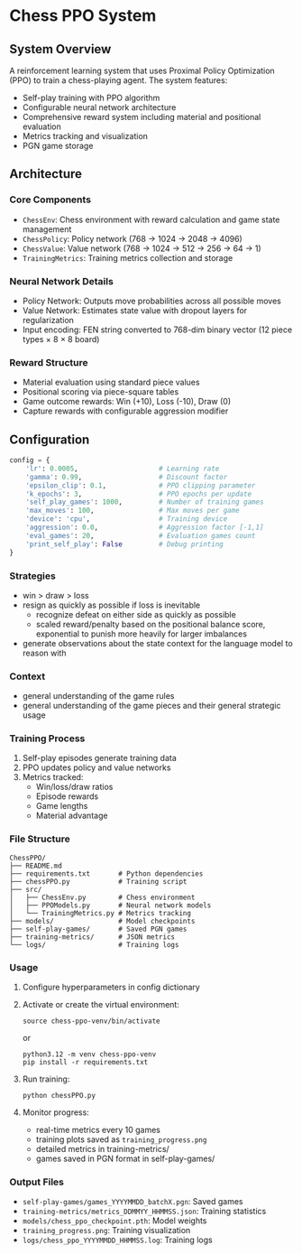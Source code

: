 # Chess PPO System

## System Overview
A reinforcement learning system that uses Proximal Policy Optimization (PPO) to train a chess-playing agent. The system features:

- Self-play training with PPO algorithm
- Configurable neural network architecture
- Comprehensive reward system including material and positional evaluation
- Metrics tracking and visualization
- PGN game storage

## Architecture

### Core Components
- `ChessEnv`: Chess environment with reward calculation and game state management
- `ChessPolicy`: Policy network (768 -> 1024 -> 2048 -> 4096)
- `ChessValue`: Value network (768 -> 1024 -> 512 -> 256 -> 64 -> 1)
- `TrainingMetrics`: Training metrics collection and storage

### Neural Network Details
- Policy Network: Outputs move probabilities across all possible moves
- Value Network: Estimates state value with dropout layers for regularization
- Input encoding: FEN string converted to 768-dim binary vector (12 piece types × 8 × 8 board)

### Reward Structure
- Material evaluation using standard piece values
- Positional scoring via piece-square tables
- Game outcome rewards: Win (+10), Loss (-10), Draw (0)
- Capture rewards with configurable aggression modifier

## Configuration

```python
config = {
    'lr': 0.0005,                    # Learning rate
    'gamma': 0.99,                   # Discount factor
    'epsilon_clip': 0.1,             # PPO clipping parameter
    'k_epochs': 3,                   # PPO epochs per update
    'self_play_games': 1000,         # Number of training games
    'max_moves': 100,                # Max moves per game
    'device': 'cpu',                 # Training device
    'aggression': 0.0,               # Aggression factor [-1,1]
    'eval_games': 20,                # Evaluation games count
    'print_self_play': False         # Debug printing
}
```

### Strategies
- win > draw > loss
- resign as quickly as possible if loss is inevitable
    - recognize defeat on either side as quickly as possible
    - scaled reward/penalty based on the positional balance score, exponential to punish more heavily for larger imbalances
- generate observations about the state context for the language model to reason with

### Context
- general understanding of the game rules
- general understanding of the game pieces and their general strategic usage

### Training Process
1. Self-play episodes generate training data
2. PPO updates policy and value networks
3. Metrics tracked:
   - Win/loss/draw ratios
   - Episode rewards
   - Game lengths
   - Material advantage

### File Structure
```
ChessPPO/
├── README.md
├── requirements.txt       # Python dependencies
├── chessPPO.py            # Training script
├── src/
│   ├── ChessEnv.py        # Chess environment
│   ├── PPOModels.py       # Neural network models
│   └── TrainingMetrics.py # Metrics tracking
├── models/                # Model checkpoints
├── self-play-games/       # Saved PGN games
├── training-metrics/      # JSON metrics
└── logs/                  # Training logs
```

### Usage
1. Configure hyperparameters in config dictionary
2. Activate or create the virtual environment:
    ```
    source chess-ppo-venv/bin/activate
    ```
    or
    ```
    python3.12 -m venv chess-ppo-venv
    pip install -r requirements.txt
    ```
3. Run training:
    ```
    python chessPPO.py
    ```

3. Monitor progress:
    - real-time metrics every 10 games
    - training plots saved as `training_progress.png`
    - detailed metrics in training-metrics/
    - games saved in PGN format in self-play-games/

### Output Files
- `self-play-games/games_YYYYMMDD_batchX.pgn`: Saved games
- `training-metrics/metrics_DDMMYY_HHMMSS.json`: Training statistics
- `models/chess_ppo_checkpoint.pth`: Model weights
- `training_progress.png`: Training visualization
- `logs/chess_ppo_YYYYMMDD_HHMMSS.log`: Training logs